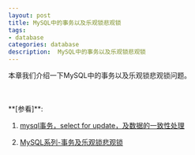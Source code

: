 ```yaml
---
layout: post
title: MySQL中的事务以及乐观锁悲观锁
tags:
- database
categories: database
description:  MySQL中的事务以及乐观锁悲观锁
---
```



本章我们介绍一下MySQL中的事务以及乐观锁悲观锁问题。


<!-- more -->









<br />
<br />
**[参看]**:


1. [mysql事务，select for update，及数据的一致性处理](https://www.cnblogs.com/houweijian/p/5869243.html)

2. [MySQL系列-事务及乐观锁悲观锁](https://blog.csdn.net/ufo___/article/details/80868317)


<br />
<br />
<br />

